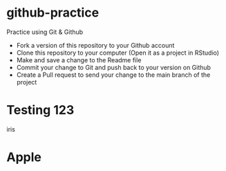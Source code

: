 # github-practice

Practice using Git &amp; Github

* Fork a version of this repository to your Github account
* Clone this repository to your computer (Open it as a project in RStudio)
* Make and save a change to the Readme file
* Commit your change to Git and push back to your version on Github
* Create a Pull request to send your change to the main branch of the project
# Testing 123
iris
# Apple 